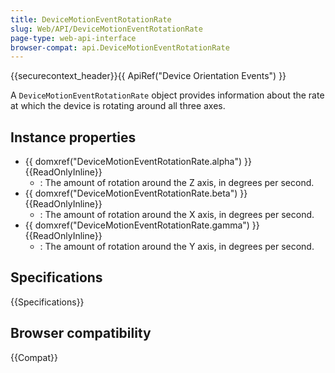 ```yaml
---
title: DeviceMotionEventRotationRate
slug: Web/API/DeviceMotionEventRotationRate
page-type: web-api-interface
browser-compat: api.DeviceMotionEventRotationRate
---
```


{{securecontext_header}}{{ ApiRef("Device Orientation Events") }}

A `DeviceMotionEventRotationRate` object provides information about the rate at which the device is rotating around all three axes.

## Instance properties

- {{ domxref("DeviceMotionEventRotationRate.alpha") }} {{ReadOnlyInline}}
  - : The amount of rotation around the Z axis, in degrees per second.
- {{ domxref("DeviceMotionEventRotationRate.beta") }} {{ReadOnlyInline}}
  - : The amount of rotation around the X axis, in degrees per second.
- {{ domxref("DeviceMotionEventRotationRate.gamma") }} {{ReadOnlyInline}}
  - : The amount of rotation around the Y axis, in degrees per second.

## Specifications

{{Specifications}}

## Browser compatibility

{{Compat}}
